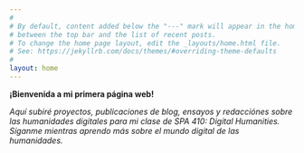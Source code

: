 ```yaml
---
#
# By default, content added below the "---" mark will appear in the home page
# between the top bar and the list of recent posts.
# To change the home page layout, edit the _layouts/home.html file.
# See: https://jekyllrb.com/docs/themes/#overriding-theme-defaults
#
layout: home
---
```


**¡Bienvenida a mi primera página web!**

*Aquí subiré proyectos, publicaciones de blog, ensayos y redacciónes sobre las humanidades digitales para mi clase de SPA 410: Digital Humanities. Síganme mientras aprendo más sobre el mundo digital de las humanidades.*

